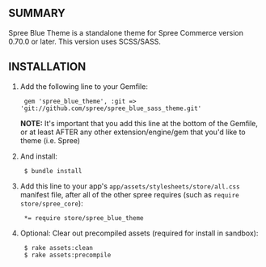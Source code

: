 SUMMARY
-------

Spree Blue Theme is a standalone theme for Spree Commerce version 0.70.0 or later.
This version uses SCSS/SASS.

INSTALLATION
------------

1. Add the following line to your Gemfile:

        gem 'spree_blue_theme', :git => 'git://github.com/spree/spree_blue_sass_theme.git'

   **NOTE:** It's important that you add this line at the bottom of the Gemfile, or at least AFTER any other extension/engine/gem that you'd like to theme (i.e. Spree)

2. And install:

        $ bundle install

3. Add this line to your app's `app/assets/stylesheets/store/all.css` manifest file, after all of
   the other spree requires (such as `require store/spree_core`):

        *= require store/spree_blue_theme

4. Optional: Clear out precompiled assets (required for install in sandbox):

        $ rake assets:clean
        $ rake assets:precompile
